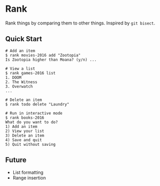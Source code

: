 # Rank
Rank things by comparing them to other things. Inspired by `git bisect`.

## Quick Start
```
# Add an item
$ rank movies-2016 add "Zootopia"
Is Zootopia higher than Moana? (y/n) ...

# View a list
$ rank games-2016 list
1. DOOM
2. The Witness
3. Overwatch
...

# Delete an item
$ rank todo delete "Laundry"

# Run in interactive mode
$ rank books-2016
What do you want to do?
1) Add an item
2) View your list
3) Delete an item
4) Save and quit
5) Quit without saving
```

## Future
* List formatting
* Range insertion
